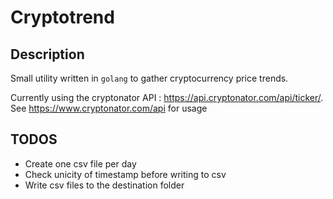 # Cryptotrend
## Description
Small utility written in `golang` to gather cryptocurrency price trends.

Currently using the cryptonator API : https://api.cryptonator.com/api/ticker/. See https://www.cryptonator.com/api for usage 

## TODOS

- Create one csv file per day
- Check unicity of timestamp before writing to csv
- Write csv files to the destination folder
